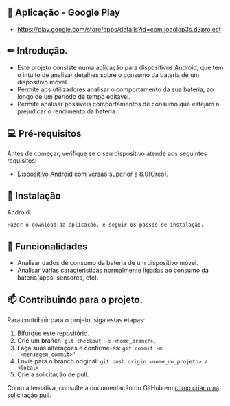 ## 📱 Aplicação - Google Play

* https://play.google.com/store/apps/details?id=com.joaolop3s.d3project


## ✏ Introdução.

* Este projeto consiste numa aplicação para dispositivos Android, que tem o intuito de analisar detalhes sobre o consumo da bateria de um dispositivo móvel.
* Permite aos utilizadores analisar o comportamento da sua bateria, ao longo de um período de tempo editável.
* Permite analisar possiveis comportamentos de consumo que estejam a prejudicar o rendimento da bateria.


## 💻 Pré-requisitos

Antes de começar, verifique se o seu dispositivo atende aos seguintes requisitos:

* Dispositivo Android com versão superior a 8.0(Oreo).

## 🚀 Instalação

Android:
```bash
Fazer o download da aplicação, e seguir os passos de instalação.
```


## 🔧 Funcionalidades

* Analisar dados de consumo da bateria de um dispositivo móvel.
* Analisar várias caracteristicas normalmente ligadas ao consumo da bateria(apps, sensores, etc).


## 📫 Contribuindo para o projeto.
Para contribuir para o projeto, siga estas etapas:

1. Bifurque este repositório.
2. Crie um branch: `git checkout -b <nome_branch>`.
3. Faça suas alterações e confirme-as: `git commit -m '<mensagem_commit>'`
4. Envie para o branch original: `git push origin <nome_do_projeto> / <local>`
5. Crie a solicitação de pull.

Como alternativa, consulte a documentação do GitHub em [como criar uma solicitação pull](https://help.github.com/en/github/collaborating-with-issues-and-pull-requests/creating-a-pull-request).

